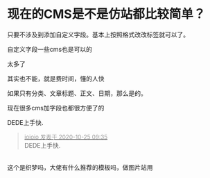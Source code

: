# 现在的CMS是不是仿站都比较简单？


只要不涉及到添加自定义字段。基本上按照格式改改标签就可以了。

自定义字段一些cms也是可以的

太多了

其实也不能，就是费时间，懂的人快<img id="aimg_FhvFh" onclick="zoom(this, this.src, 0, 0, 0)" class="zoom" src="https://cdn.jsdelivr.net/gh/hishis/forum-master/public/images/patch.gif" onmouseover="img_onmouseoverfunc(this)" onload="thumbImg(this)" border="0" alt="" />

如果只有分类、文章标题、正文、日期，那么是的。

现在很多cms加字段也都很方便了的

DEDE上手快.

<div class="quote"><blockquote><font size="2"><a href="https://www.hostloc.com/forum.php?mod=redirect&amp;goto=findpost&amp;pid=9348769&amp;ptid=757998" target="_blank"><font color="#999999">ioioio 发表于 2020-10-25 09:35</font></a></font><br />
DEDE上手快.</blockquote></div><br />
这个是织梦吗，大佬有什么推荐的模板吗，做图片站用<img id="aimg_f264X" onclick="zoom(this, this.src, 0, 0, 0)" class="zoom" src="https://cdn.jsdelivr.net/gh/hishis/forum-master/public/images/patch.gif" onmouseover="img_onmouseoverfunc(this)" onload="thumbImg(this)" border="0" alt="" />

<img src="static/image/smiley/default/smile.gif" smilieid="1" border="0" alt="" />
